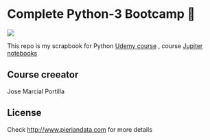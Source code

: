 # Complete Python-3 Bootcamp 🐍
![](https://raw.githubusercontent.com/Pierian-Data/Complete-Python-3-Bootcamp/c6d506ff735d3b6dbdd185be103cf923f65755ff/Pierian_Data_Logo.png)

This repo is my scrapbook for Python [Udemy course](https://www.udemy.com/course/complete-python-bootcamp/learn/lecture/20447403#overview)
, course [Jupiter notebooks](https://github.com/Pierian-Data/Complete-Python-3-Bootcamp)

## Course creeator
Jose Marcial Portilla

## License
Check http://www.pieriandata.com for more details

